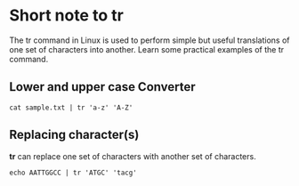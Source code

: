 # Short note to tr

The tr command in Linux is used to perform simple but useful translations of one set of characters into another. Learn some practical examples of the tr command.

## Lower and upper case Converter
    
    cat sample.txt | tr 'a-z' 'A-Z'
    
## Replacing character(s) 

**tr** can replace one set of characters with another set of characters. 

    echo AATTGGCC | tr 'ATGC' 'tacg'
